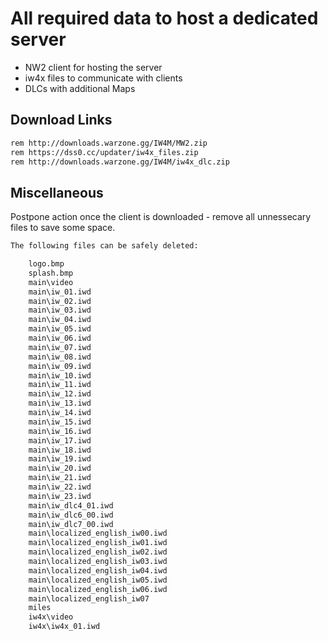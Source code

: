 # All required data to host a dedicated server

- NW2 client for hosting the server
- iw4x files to communicate with clients
- DLCs with additional Maps


## Download Links

```sh
rem http://downloads.warzone.gg/IW4M/MW2.zip
rem https://dss0.cc/updater/iw4x_files.zip
rem http://downloads.warzone.gg/IW4M/iw4x_dlc.zip
```

## Miscellaneous

Postpone action once the client is downloaded - remove all unnessecary files to save some space.

```sh
The following files can be safely deleted:

    logo.bmp
    splash.bmp
    main\video
    main\iw_01.iwd
    main\iw_02.iwd
    main\iw_03.iwd
    main\iw_04.iwd
    main\iw_05.iwd
    main\iw_06.iwd
    main\iw_07.iwd
    main\iw_08.iwd
    main\iw_09.iwd
    main\iw_10.iwd
    main\iw_11.iwd
    main\iw_12.iwd
    main\iw_13.iwd
    main\iw_14.iwd
    main\iw_15.iwd
    main\iw_16.iwd
    main\iw_17.iwd
    main\iw_18.iwd
    main\iw_19.iwd
    main\iw_20.iwd
    main\iw_21.iwd
    main\iw_22.iwd
    main\iw_23.iwd
    main\iw_dlc4_01.iwd
    main\iw_dlc6_00.iwd
    main\iw_dlc7_00.iwd
    main\localized_english_iw00.iwd
    main\localized_english_iw01.iwd
    main\localized_english_iw02.iwd
    main\localized_english_iw03.iwd
    main\localized_english_iw04.iwd
    main\localized_english_iw05.iwd
    main\localized_english_iw06.iwd
    main\localized_english_iw07
    miles
    iw4x\video
    iw4x\iw4x_01.iwd
```
